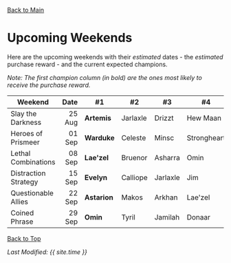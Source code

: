 [Back to Main](index.md)

# Upcoming Weekends

Here are the upcoming weekends with their *estimated* dates - the *estimated* purchase reward - and the current expected champions.

*Note: The first champion column (in bold) are the ones most likely to receive the purchase reward.*

| Weekend | Date | #1 | #2 | #3 | #4 | #5 | Reward |
|---|--:|---|---|---|---|---|---|
| Slay the Darkness | 25 Aug | **Artemis** | Jarlaxle | Drizzt | Hew Maan | Catti-brie | Golden Epic |
| Heroes of Prismeer | 01 Sep | **Warduke** | Celeste | Minsc | Strongheart | Evandra | Golden Epic |
| Lethal Combinations | 08 Sep | **Lae'zel** | Bruenor | Asharra | Omin | Sentry | Golden Epic |
| Distraction Strategy | 15 Sep | **Evelyn** | Calliope | Jarlaxle | Jim | Strix | Golden Epic |
| Questionable Allies | 22 Sep | **Astarion** | Makos | Arkhan | Lae'zel | Vi | Golden Epic |
| Coined Phrase | 29 Sep | **Omin** | Tyril | Jamilah | Donaar | Hew Maan | Golden Epic |

[Back to Top](#top)

*Last Modified: {{ site.time }}*